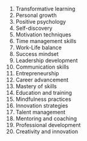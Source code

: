 1. Transformative learning
2. Personal growth
3. Positive psychology
4. Self-discovery
5. Motivation techniques
6. Time management skills
7. Work-Life balance
8. Success mindset
9. Leadership development
10. Communication skills
11. Entrepreneurship
12. Career advancement
13. Mastery of skills
14. Education and training
15. Mindfulness practices
16. Innovation strategies
17. Talent management
18. Mentoring and coaching
19. Professional development
20. Creativity and innovation
